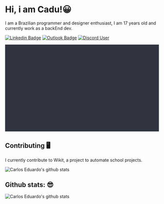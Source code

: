 # Hi, i am Cadu!😀
I am a Brazilian programmer and designer enthusiast, I am 17 years old and currently work as a backEnd dev.

[![Linkedin Badge](https://img.shields.io/static/v1?message=Carlos%20%45duardo&logo=linkedin&labelColor=grey&color=grey&logoColor=white&label=%20)](https://www.linkedin.com/in/carlos-eduardo-2884321bb/) [![Outlook Badge](https://img.shields.io/static/v1?message=caducadusantos1@outlook.com&logo=Gmail&labelColor=grey&color=grey&logoColor=white&label=%20)](mailto:caducadusantos1@outlook.com) [![Discord User](https://img.shields.io/static/v1?message=carlinhos%20%236099&logo=discord&labelColor=grey&color=grey&logoColor=white&label=%20)](https://discord.com/users/455174170729512982)

![alt text](https://github.com/Caduzzin/caduzzin/blob/main/assets/Icon.gif)



## Contributing 🖥️

I currently contribute to Wikit, a project to automate school projects.

![Carlos Eduardo's github stats](https://github-readme-stats.vercel.app/api/pin/?username=Caduzzin&repo=Wikit&theme=react)


## Github stats: 😎
![Carlos Eduardo's github stats](https://github-readme-stats.vercel.app/api?username=Caduzzin&hide=["issues"]&&theme=react)



